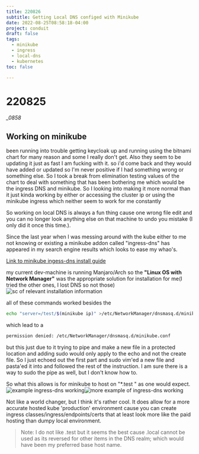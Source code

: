 ```yaml
---
title: 220826
subtitle: Getting Local DNS configed with Minikube
date: 2022-08-25T08:58:18-04:00
project: conduit
draft: false
tags: 
  - minikube
  - ingress
  - local-dns
  - kubernetes
toc: false

---
```

# 220825
*_0858*

## Working on minikube
been running into trouble getting keycloak up and running using the bitnami chart for many reason and some I really don't get.  Also they seem to be updating it just as fast I am fucking with it. so i'd come back and they would have added or updated so I'm never positive if I had something wrong or something else. So I took a break from elimination testing values of the chart to deal with something that has been bothering me which would be the ingress DNS and minikube. So I looking into making it more normal than it just kinda working by either or accessing the cluster ip or using the minikube ingress which neither seem to work for me constantly

So working on local DNS is always a fun thing cause one wrong file edit and you can no longer look anything else on that machine to undo you mistake (I only did it once this time.). 

Since the last year when I was messing around with the kube either to me not knowing or existing a minikube addon called "ingress-dns" has appeared in my search engine results which looks to ease my whao's. 

[Link to minikube ingess-dns install guide](https://minikube.sigs.k8s.io/docs/handbook/addons/ingress-dns/)

my current dev-machine is running Manjaro/Arch so the **"Linux OS with Network Manager"** was the appropriate solution for installation for me(I tried the other ones, I lost DNS so not those) 
![sc of relevant installation information](https://i.imgur.com/f4ICqTa.png) 

all of these commands worked besides the 
 ```bash
echo "server=/test/$(minikube ip)" >/etc/NetworkManager/dnsmasq.d/minikube.conf
```

which lead to a 
```bash
permission denied: /etc/NetworkManager/dnsmasq.d/minikube.conf
```
but this just due to it trying to pipe and make a new file in a protected location and adding sudo would only apply to the echo  and not the create file. So I just echoed out the first part and sudo vim'ed a new file and pasta'ed it into and followed the rest of the instruction. I am sure there is a way to sudo the pipe as well, but I don't know how to. 

So what this allows is for minikube to host on "*.test " as one would expect. 
![example ingress-dns working](https://i.imgur.com/aRGH41U.png)![more example of ingress-dns working](https://i.imgur.com/7z0y8Lj.png)

Not like a world changer, but I think it's rather cool. It does allow for a more accurate hosted kube 'production' environment
cause you can create ingress classes/ingress/endpoints/certs that at least look more like the paid hosting than dumpy local environment. 

>Note: I do not like .test but it seems the best cause .local cannot be used as its reversed for other items in the DNS realm; which would have been my preferred base host name. 